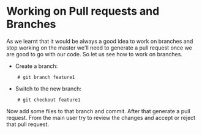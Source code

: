 # Working on Pull requests and Branches

As we learnt that it would be always a good idea to work on branches and stop working on the master we'll need to generate a pull request once we are good to go with our code. So let us see how to work on branches.

* Create a branch:
```
	# git branch feature1
```
* Switch to the new branch:
```
	# git checkout feature1
```
Now add some files to that branch and commit. After that generate a pull request. From the main user try to review the changes and accept or reject that pull request.